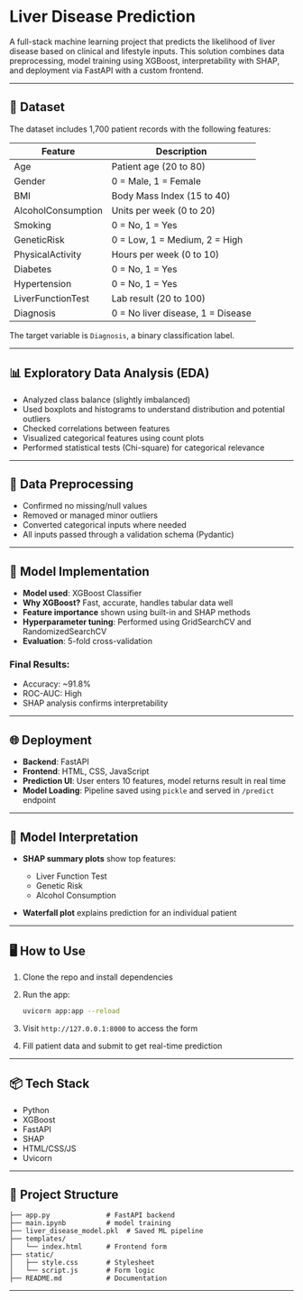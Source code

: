# Liver Disease Prediction

A full-stack machine learning project that predicts the likelihood of liver disease based on clinical and lifestyle inputs. This solution combines data preprocessing, model training using XGBoost, interpretability with SHAP, and deployment via FastAPI with a custom frontend.

---

## 📁 Dataset

The dataset includes 1,700 patient records with the following features:

| Feature            | Description                       |
| ------------------ | --------------------------------- |
| Age                | Patient age (20 to 80)            |
| Gender             | 0 = Male, 1 = Female              |
| BMI                | Body Mass Index (15 to 40)        |
| AlcoholConsumption | Units per week (0 to 20)          |
| Smoking            | 0 = No, 1 = Yes                   |
| GeneticRisk        | 0 = Low, 1 = Medium, 2 = High     |
| PhysicalActivity   | Hours per week (0 to 10)          |
| Diabetes           | 0 = No, 1 = Yes                   |
| Hypertension       | 0 = No, 1 = Yes                   |
| LiverFunctionTest  | Lab result (20 to 100)            |
| Diagnosis          | 0 = No liver disease, 1 = Disease |

The target variable is `Diagnosis`, a binary classification label.

---

## 📊 Exploratory Data Analysis (EDA)

* Analyzed class balance (slightly imbalanced)
* Used boxplots and histograms to understand distribution and potential outliers
* Checked correlations between features
* Visualized categorical features using count plots
* Performed statistical tests (Chi-square) for categorical relevance

---

## 🧹 Data Preprocessing

* Confirmed no missing/null values
* Removed or managed minor outliers
* Converted categorical inputs where needed
* All inputs passed through a validation schema (Pydantic)

---

## 🤖 Model Implementation

* **Model used**: XGBoost Classifier
* **Why XGBoost?** Fast, accurate, handles tabular data well
* **Feature importance** shown using built-in and SHAP methods
* **Hyperparameter tuning**: Performed using GridSearchCV and RandomizedSearchCV
* **Evaluation**: 5-fold cross-validation

### Final Results:

* Accuracy: \~91.8%
* ROC-AUC: High
* SHAP analysis confirms interpretability

---

## 🌐 Deployment

* **Backend**: FastAPI
* **Frontend**: HTML, CSS, JavaScript
* **Prediction UI**: User enters 10 features, model returns result in real time
* **Model Loading**: Pipeline saved using `pickle` and served in `/predict` endpoint

---

## 🧠 Model Interpretation

* **SHAP summary plots** show top features:

  * Liver Function Test
  * Genetic Risk
  * Alcohol Consumption
* **Waterfall plot** explains prediction for an individual patient

---

## 🖥️ How to Use

1. Clone the repo and install dependencies
2. Run the app:

   ```bash
   uvicorn app:app --reload
   ```
3. Visit `http://127.0.0.1:8000` to access the form
4. Fill patient data and submit to get real-time prediction

---

## 📦 Tech Stack

* Python
* XGBoost
* FastAPI
* SHAP
* HTML/CSS/JS
* Uvicorn

---

## 📂 Project Structure

```
├── app.py              # FastAPI backend
├── main.ipynb          # model training   
├── liver_disease_model.pkl  # Saved ML pipeline
├── templates/
│   └── index.html      # Frontend form
├── static/
│   ├── style.css       # Stylesheet
│   └── script.js       # Form logic
├── README.md           # Documentation
```

---

